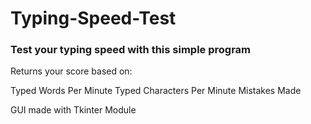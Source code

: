 # Typing-Speed-Test
### Test your typing speed with this simple program
Returns your score based on:

Typed Words Per Minute
Typed Characters Per Minute
Mistakes Made
  
GUI made with Tkinter Module

